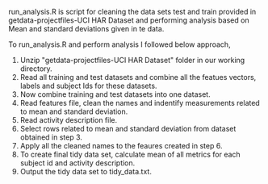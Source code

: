 run_analysis.R is script for cleaning the data sets test and train provided in getdata-projectfiles-UCI HAR Dataset 
and performing analysis based on Mean and standard deviations given in te data.


To run_analysis.R and perform analysis I followed below approach,
1. Unzip "getdata-projectfiles-UCI HAR Dataset" folder in our working directory.
2. Read all training and test datasets and combine all the featues vectors, labels and subject Ids for these datasets.
3. Now combine training and test datasets into one dataset.
4. Read features file, clean the names and indentify measurements related to mean and standard deviation.
5. Read activity description file.
6. Select rows related to mean and standard deviation from dataset obtained in step 3.
7. Apply all the cleaned names to the feaures created in step 6.
8. To create final tidy data set, calculate mean of all metrics for each subject id and activity description.
9. Output the tidy data set to tidy_data.txt.